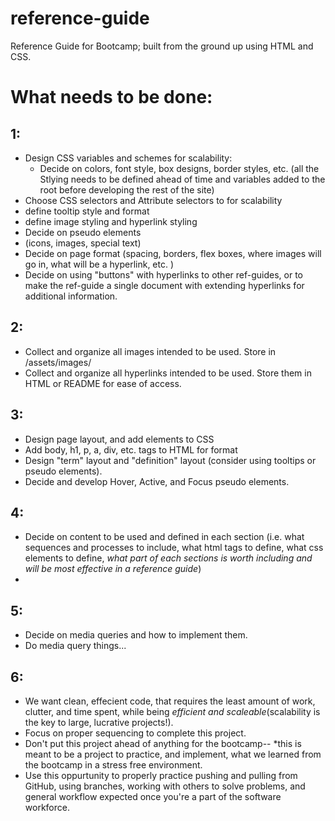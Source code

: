 # reference-guide
Reference Guide for Bootcamp; built from the ground up using HTML and CSS.

# What needs to be done:
## 1:
- Design CSS variables and schemes for scalability:
    - Decide on colors, font style, box designs, border styles, etc. (all the Stlying needs to be defined ahead of time and variables added to the root before developing the rest of the site)
- Choose CSS selectors and Attribute selectors to for scalability
 - define tooltip style and format
 - define image styling and hyperlink styling
- Decide on pseudo elements
 - (icons, images, special text)
- Decide on page format (spacing, borders, flex boxes, where images will go in, what will be a hyperlink, etc. )
-  Decide on using "buttons" with hyperlinks to other ref-guides, or to make the ref-guide a single document with extending hyperlinks for additional information.

## 2:

- Collect and organize all images intended to be used. Store in /assets/images/
 - Collect and organize all hyperlinks intended to be used. Store them in HTML or README for ease of access.
 
## 3:
- Design page layout, and add elements to CSS
- Add body, h1, p, a, div, etc. tags to HTML for format
- Design "term" layout and "definition" layout (consider using tooltips or pseudo elements).
- Decide and develop Hover, Active, and Focus pseudo elements.

## 4:
- Decide on content to be used and defined in each section (i.e. what sequences and processes to include, what html tags to define, what css elements to define, *what part of each sections is worth including and will be most effective in a reference guide*)
- 

## 5:
- Decide on media queries and how to implement them.
- Do media query things...

## 6:
- We want clean, effecient code, that requires the least amount of work, clutter, and time spent, while being *efficient and scaleable*(scalability is the key to large, lucrative projects!). 
- Focus on proper sequencing to complete this project.
- Don't put this project ahead of anything for the bootcamp-- *this is meant to be a project to practice, and implement, what we learned from the bootcamp in a stress free environment.
- Use this oppurtunity to properly practice pushing and pulling from GitHub, using branches, working with others to solve problems, and general workflow expected once you're a part of the software workforce.